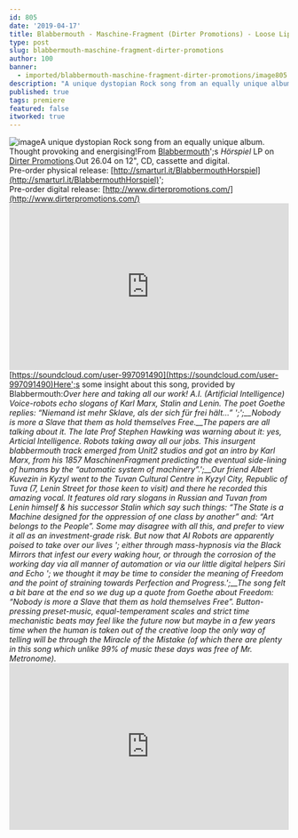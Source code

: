 ```yaml
---
id: 805
date: '2019-04-17'
title: Blabbermouth - Maschine-Fragment (Dirter Promotions) - Loose Lips
type: post
slug: blabbermouth-maschine-fragment-dirter-promotions
author: 100
banner:
  - imported/blabbermouth-maschine-fragment-dirter-promotions/image805.jpeg
description: "A unique dystopian Rock song from an equally unique album. Thought provoking and energising! From Blabbermouth's Hörspiel LP on Dirter Promotions. Out 26.04 on 12\", CD, cassette and digital.Pre-order physical release: http://smarturl.it/BlabbermouthHorspiel\_Pre-order digital release: http://www.dirterpromotions.com/ https://soundcloud.com/user-997091490 Here's some insight about this song, provided by Blabbermouth: Over here and taking all our work! A.I. (Artificial Intelligence) [...]Read More..."
published: true
tags: premiere
featured: false
itworked: true
---
```

![image](../imported/blabbermouth-maschine-fragment-dirter-promotions/image805.jpeg)A unique dystopian Rock song from an equally unique album. Thought provoking and energising!From [Blabbermouth](https://soundcloud.com/user-997091490)';s _Hörspiel_ LP on [Dirter Promotions](http://www.dirterpromotions.com/).Out 26.04 on 12", CD, cassette and digital.  
Pre-order physical release: [](http://smarturl.it/BlabbermouthHorspiel)[http://smarturl.it/BlabbermouthHorspiel](http://smarturl.it/BlabbermouthHorspiel)';  
[](http://www.dirterpromotions.com/)Pre-order digital release: [http://www.dirterpromotions.com/](http://www.dirterpromotions.com/)<iframe width='100%' height='300' scrolling='no' frameborder='no' allow='autoplay' src='https://w.soundcloud.com/player/?url=https%3A//api.soundcloud.com/tracks/607471128&color=%23ff5500&auto_play=false&hide_related=false&show_comments=true&show_user=true&show_reposts=false&show_teaser=true'></iframe>[https://soundcloud.com/user-997091490](https://soundcloud.com/user-997091490)Here';s some insight about this song, provided by Blabbermouth:_Over here and taking all our work! A.I. (Artificial Intelligence) Voice-robots echo slogans of Karl Marx, Stalin and Lenin. The poet Goethe replies: “Niemand ist mehr Sklave, als der sich für frei hält…” ';';__Nobody is more a Slave that them as hold themselves Free.__The papers are all talking about it. The late Prof Stephen Hawking was warning about it: yes, Articial Intelligence. Robots taking away all our jobs. This insurgent blabbermouth track emerged from Unit2 studios and got an intro by Karl Marx, from his 1857 MaschinenFragment predicting the eventual side-lining of humans by the “automatic system of machinery”.';__Our friend Albert Kuvezin in Kyzyl went to the Tuvan Cultural Centre in Kyzyl City, Republic of Tuva (7, Lenin Street for those keen to visit) and there he recorded this amazing vocal. It features old rary slogans in Russian and Tuvan from Lenin himself & his successor Stalin which say such things: “The State is a Machine designed for the oppression of one class by another” and: “Art belongs to the People”. Some may disagree with all this, and prefer to view it all as an investment-grade risk. But now that AI Robots are apparently poised to take over our lives '; either through mass-hypnosis via the Black Mirrors that infest our every waking hour, or through the corrosion of the working day via all manner of automation or via our little digital helpers Siri and Echo '; we thought it may be time to consider the meaning of Freedom and the point of straining towards Perfection and Progress.';__The song felt a bit bare at the end so we dug up a quote from Goethe about Freedom: “Nobody is more a Slave that them as hold themselves Free”. Button-pressing preset-music, equal-temperament scales and strict time mechanistic beats may feel like the future now but maybe in a few years time when the human is taken out of the creative loop the only way of telling will be through the Miracle of the Mistake (of which there are plenty in this song which unlike 99% of music these days was free of Mr. Metronome)._<iframe width='100%' height='300' scrolling='no' frameborder='no' allow='autoplay' src='https://www.youtube.com/embed/GBfx-5-9Odk'></iframe>